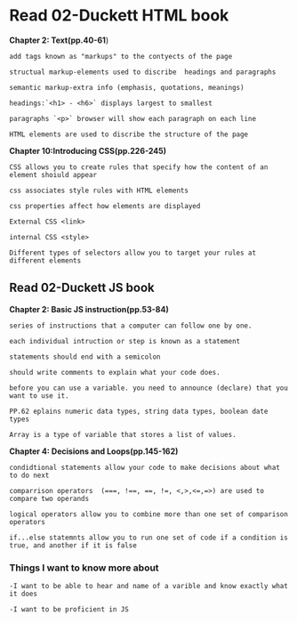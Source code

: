 # Read 02-Duckett HTML book

**Chapter 2: Text(pp.40-61**)
  
    add tags known as "markups" to the contyects of the page

    structual markup-elements used to discribe  headings and paragraphs

    semantic markup-extra info (emphasis, quotations, meanings)

    headings:`<h1> - <h6>` displays largest to smallest

    paragraphs `<p>` browser will show each paragraph on each line

    HTML elements are used to discribe the structure of the page

**Chapter 10:Introducing CSS(pp.226-245)**

    CSS allows you to create rules that specify how the content of an element shoiuld appear

    css associates style rules with HTML elements

    css properties affect how elements are displayed

    External CSS <link>

    internal CSS <style>

    Different types of selectors allow you to target your rules at different elements

## Read 02-Duckett JS book

**Chapter 2: Basic JS instruction(pp.53-84)**

    series of instructions that a computer can follow one by one.

    each individual intruction or step is known as a statement  

    statements should end with a semicolon

    should write comments to explain what your code does.

    before you can use a variable. you need to announce (declare) that you want to use it.

    PP.62 eplains numeric data types, string data types, boolean date types

    Array is a type of variable that stores a list of values.

**Chapter 4: Decisions and Loops(pp.145-162)**

    condidtional statements allow your code to make decisions about what to do next

    comparrison operators  (===, !==, ==, !=, <,>,<=,=>) are used to compare two operands

    logical operators allow you to combine more than one set of comparison operators

    if...else statemnts allow you to run one set of code if a condition is true, and another if it is false

### Things I want to know more about

    -I want to be able to hear and name of a varible and know exactly what it does

    -I want to be proficient in JS






